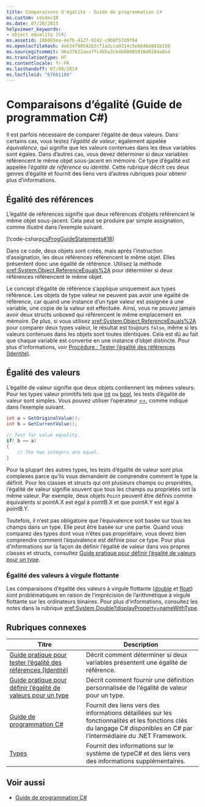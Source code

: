 ```yaml
---
title: Comparaisons d'égalité - Guide de programmation C#
ms.custom: seodec18
ms.date: 07/20/2015
helpviewer_keywords:
- object equality [C#]
ms.assetid: 10b865ea-4e7b-4127-9242-c9b8f57d9f04
ms.openlocfilehash: 4a634f99542b2cf1a2cca9314c5eb648e841b158
ms.sourcegitcommit: d6e27023aeaffc4b5a3cb4b88685018d6284ada4
ms.translationtype: HT
ms.contentlocale: fr-FR
ms.lasthandoff: 07/09/2019
ms.locfileid: "67661180"
---
```

# <a name="equality-comparisons-c-programming-guide"></a>Comparaisons d’égalité (Guide de programmation C#)

Il est parfois nécessaire de comparer l’égalité de deux valeurs. Dans certains cas, vous testez *l’égalité de valeur*, également appelée *équivalence*, qui signifie que les valeurs contenues dans les deux variables sont égales. Dans d’autres cas, vous devez déterminer si deux variables référencent le même objet sous-jacent en mémoire. Ce type d’égalité est appelée *l’égalité de référence* ou *identité*. Cette rubrique décrit ces deux genres d’égalité et fournit des liens vers d’autres rubriques pour obtenir plus d’informations.  
  
## <a name="reference-equality"></a>Égalité des références

 L’égalité de références signifie que deux références d’objets référencent le même objet sous-jacent. Cela peut se produire par simple assignation, comme illustré dans l’exemple suivant.  
  
 [!code-csharp[csProgGuideStatements#18](~/samples/snippets/csharp/VS_Snippets_VBCSharp/csProgGuideStatements/CS/Statements.cs#18)]  
  
 Dans ce code, deux objets sont créés, mais après l’instruction d’assignation, les deux références référencent le même objet. Elles présentent donc une égalité de référence. Utilisez la méthode <xref:System.Object.ReferenceEquals%2A> pour déterminer si deux références référencent le même objet.  
  
 Le concept d’égalité de référence s’applique uniquement aux types référence. Les objets de type valeur ne peuvent pas avoir une égalité de référence, car quand une instance d’un type valeur est assignée à une variable, une copie de la valeur est effectuée. Ainsi, vous ne pouvez jamais avoir deux structs unboxed qui référencent le même emplacement en mémoire. De plus, si vous utilisez <xref:System.Object.ReferenceEquals%2A> pour comparer deux types valeur, le résultat est toujours `false`, même si les valeurs contenues dans les objets sont toutes identiques. Cela est dû au fait que chaque variable est convertie en une instance d’objet distincte. Pour plus d'informations, voir [Procédure : Tester l’égalité des références (Identité)](../../../csharp/programming-guide/statements-expressions-operators/how-to-test-for-reference-equality-identity.md).  

## <a name="value-equality"></a>Égalité des valeurs

 L’égalité de valeur signifie que deux objets contiennent les mêmes valeurs. Pour les types valeur primitifs tels que [int](../../../csharp/language-reference/builtin-types/integral-numeric-types.md) ou [bool](../../../csharp/language-reference/keywords/bool.md), les tests d’égalité de valeur sont simples. Vous pouvez utiliser l’opérateur [==](../../../csharp/language-reference/operators/equality-operators.md#equality-operator-), comme indiqué dans l’exemple suivant.  
  
```csharp  
int a = GetOriginalValue();  
int b = GetCurrentValue();  
  
// Test for value equality.   
if( b == a)   
{  
    // The two integers are equal.  
}  
```  
  
 Pour la plupart des autres types, les tests d’égalité de valeur sont plus complexes parce qu’ils vous demandent de comprendre comment le type la définit. Pour les classes et structs qui ont plusieurs champs ou propriétés, l’égalité de valeur signifie souvent que tous les champs ou propriétés ont la même valeur. Par exemple, deux objets `Point` peuvent être définis comme équivalents si pointA.X est égal à pointB.X et que pointA.Y est égal à pointB.Y.  
  
 Toutefois, il n’est pas obligatoire que l’équivalence soit basée sur tous les champs dans un type. Elle peut être basée sur une partie. Quand vous comparez des types dont vous n’êtes pas propriétaire, vous devez bien comprendre comment l’équivalence est définie pour ce type. Pour plus d’informations sur la façon de définir l’égalité de valeur dans vos propres classes et structs, consultez [Guide pratique pour définir l’égalité de valeurs pour un type](../../../csharp/programming-guide/statements-expressions-operators/how-to-define-value-equality-for-a-type.md).  
  
### <a name="value-equality-for-floating-point-values"></a>Égalité des valeurs à virgule flottante

 Les comparaisons d’égalité des valeurs à virgule flottante ([double](../../../csharp/language-reference/builtin-types/floating-point-numeric-types.md) et [float](../../../csharp/language-reference/builtin-types/floating-point-numeric-types.md)) sont problématiques en raison de l’imprécision de l’arithmétique à virgule flottante sur les ordinateurs binaires. Pour plus d’informations, consultez les notes dans la rubrique <xref:System.Double?displayProperty=nameWithType>.  
  
## <a name="related-topics"></a>Rubriques connexes  
  
|Titre|Description|  
|-----------|-----------------|  
|[Guide pratique pour tester l’égalité des références (Identité)](../../../csharp/programming-guide/statements-expressions-operators/how-to-test-for-reference-equality-identity.md)|Décrit comment déterminer si deux variables présentent une égalité de référence.|  
|[Guide pratique pour définir l’égalité de valeurs pour un type](../../../csharp/programming-guide/statements-expressions-operators/how-to-define-value-equality-for-a-type.md)|Décrit comment fournir une définition personnalisée de l’égalité de valeur pour un type.|  
|[Guide de programmation C#](../../../csharp/programming-guide/index.md)|Fournit des liens vers des informations détaillées sur les fonctionnalités et les fonctions clés du langage C# disponibles en C# par l’intermédiaire du .NET Framework.|  
|[Types](../../../csharp/programming-guide/types/index.md)|Fournit des informations sur le système de typeC# et des liens vers des informations supplémentaires.|  
  
## <a name="see-also"></a>Voir aussi

- [Guide de programmation C#](../../../csharp/programming-guide/index.md)
